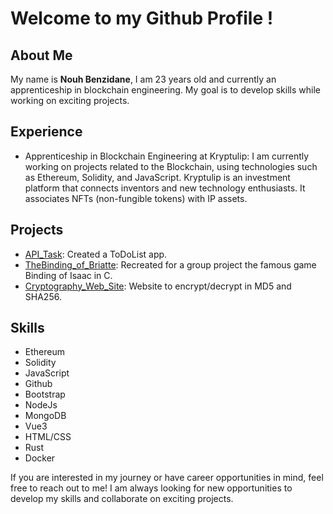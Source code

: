 # Welcome to my Github Profile !

## About Me
My name is **Nouh Benzidane**, I am 23 years old and currently an apprenticeship in blockchain engineering. My goal is to develop  skills while working on exciting projects.

## Experience
- Apprenticeship in Blockchain Engineering at Kryptulip: I am currently working on projects related to the Blockchain, using technologies such as Ethereum, Solidity, and JavaScript. Kryptulip is an investment platform that connects inventors and new technology enthusiasts. It associates NFTs (non-fungible tokens) with IP assets.

## Projects
- [API_Task](https://github.com/FouziGit/API_Task): Created a ToDoList app.
- [TheBinding_of_Briatte](https://github.com/FouziGit/TheBinding_of_Briatte): Recreated for a group project the famous game Binding of Isaac in C.
- [Cryptography_Web_Site](https://github.com/FouziGit/Cryptography-Web-Site): Website to encrypt/decrypt in MD5 and SHA256.


## Skills
- Ethereum
- Solidity
- JavaScript
- Github
- Bootstrap
- NodeJs
- MongoDB
- Vue3
- HTML/CSS
- Rust
- Docker

If you are interested in my journey or have career opportunities in mind, feel free to reach out to me! I am always looking for new opportunities to develop my skills and collaborate on exciting projects.
